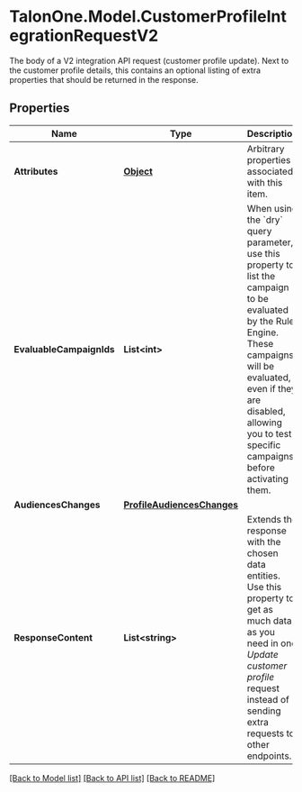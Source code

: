# TalonOne.Model.CustomerProfileIntegrationRequestV2
The body of a V2 integration API request (customer profile update). Next to the customer profile details, this contains an optional listing of extra properties that should be returned in the response.
## Properties

Name | Type | Description | Notes
------------ | ------------- | ------------- | -------------
**Attributes** | [**Object**](.md) | Arbitrary properties associated with this item. | [optional] 
**EvaluableCampaignIds** | **List&lt;int&gt;** | When using the &#x60;dry&#x60; query parameter, use this property to list the campaign to be evaluated by the Rule Engine.  These campaigns will be evaluated, even if they are disabled, allowing you to test specific campaigns before activating them.  | [optional] 
**AudiencesChanges** | [**ProfileAudiencesChanges**](ProfileAudiencesChanges.md) |  | [optional] 
**ResponseContent** | **List&lt;string&gt;** | Extends the response with the chosen data entities. Use this property to get as much data as you need in one _Update customer profile_ request instead of sending extra requests to other endpoints.  | [optional] 

[[Back to Model list]](../README.md#documentation-for-models) [[Back to API list]](../README.md#documentation-for-api-endpoints) [[Back to README]](../README.md)

